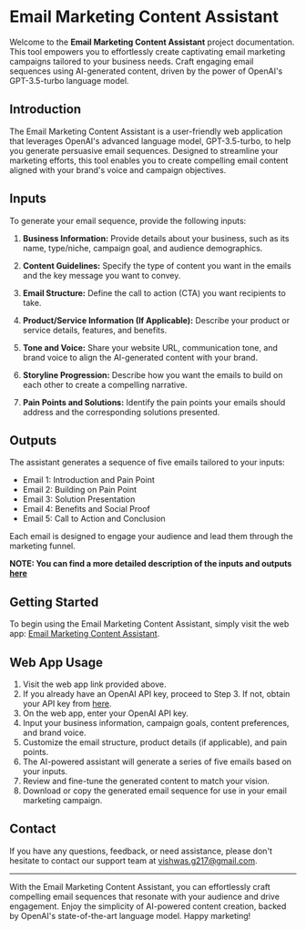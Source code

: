 # Email Marketing Content Assistant

Welcome to the **Email Marketing Content Assistant** project documentation. This tool empowers you to effortlessly create captivating email marketing campaigns tailored to your business needs. Craft engaging email sequences using AI-generated content, driven by the power of OpenAI's GPT-3.5-turbo language model.

## Introduction

The Email Marketing Content Assistant is a user-friendly web application that leverages OpenAI's advanced language model, GPT-3.5-turbo, to help you generate persuasive email sequences. Designed to streamline your marketing efforts, this tool enables you to create compelling email content aligned with your brand's voice and campaign objectives.

## Inputs

To generate your email sequence, provide the following inputs:

1. **Business Information:** Provide details about your business, such as its name, type/niche, campaign goal, and audience demographics.

2. **Content Guidelines:** Specify the type of content you want in the emails and the key message you want to convey.

3. **Email Structure:** Define the call to action (CTA) you want recipients to take.

4. **Product/Service Information (If Applicable):** Describe your product or service details, features, and benefits.

5. **Tone and Voice:** Share your website URL, communication tone, and brand voice to align the AI-generated content with your brand.

6. **Storyline Progression:** Describe how you want the emails to build on each other to create a compelling narrative.

7. **Pain Points and Solutions:** Identify the pain points your emails should address and the corresponding solutions presented.

## Outputs

The assistant generates a sequence of five emails tailored to your inputs:

- Email 1: Introduction and Pain Point
- Email 2: Building on Pain Point
- Email 3: Solution Presentation
- Email 4: Benefits and Social Proof
- Email 5: Call to Action and Conclusion

Each email is designed to engage your audience and lead them through the marketing funnel.

**NOTE: You can find a more detailed description of the inputs and outputs [here](docs/features.md)**

## Getting Started

To begin using the Email Marketing Content Assistant, simply visit the web app: [Email Marketing Content Assistant](https://recommender-kvsn.onrender.com/).

## Web App Usage

1. Visit the web app link provided above.
2. If you already have an OpenAI API key, proceed to Step 3. If not, obtain your API key from [here](https://platform.openai.com/account/api-keys).
3. On the web app, enter your OpenAI API key.
4. Input your business information, campaign goals, content preferences, and brand voice.
5. Customize the email structure, product details (if applicable), and pain points.
6. The AI-powered assistant will generate a series of five emails based on your inputs.
7. Review and fine-tune the generated content to match your vision.
8. Download or copy the generated email sequence for use in your email marketing campaign.

## Contact

If you have any questions, feedback, or need assistance, please don't hesitate to contact our support team at [vishwas.g217@gmail.com](mailto:vishwas.g217@gmail.com).

---

With the Email Marketing Content Assistant, you can effortlessly craft compelling email sequences that resonate with your audience and drive engagement. Enjoy the simplicity of AI-powered content creation, backed by OpenAI's state-of-the-art language model. Happy marketing!
